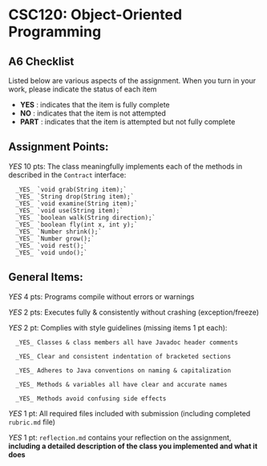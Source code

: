 # CSC120: Object-Oriented Programming
## A6 Checklist

Listed below are various aspects of the assignment.  When you turn in your work, please indicate the status of each item

- **YES** : indicates that the item is fully complete
- **NO** : indicates that the item is not attempted
- **PART** : indicates that the item is attempted but not fully complete

## Assignment Points:

_YES_ 10 pts: The class meaningfully implements each of the methods in described in the `Contract` interface:

      _YES_ `void grab(String item);`
      _YES_ `String drop(String item);`
      _YES_ `void examine(String item);`
      _YES_ `void use(String item);`
      _YES_ `boolean walk(String direction);`
      _YES_ `boolean fly(int x, int y);`
      _YES_ `Number shrink();`
      _YES_ `Number grow();`
      _YES_ `void rest();`
      _YES_ `void undo();`


## General Items:

_YES_ 4 pts: Programs compile without errors or warnings

_YES_ 2 pts: Executes fully & consistently without crashing (exception/freeze)

_YES_ 2 pt: Complies with style guidelines (missing items 1 pt each):

      _YES_ Classes & class members all have Javadoc header comments

      _YES_ Clear and consistent indentation of bracketed sections

      _YES_ Adheres to Java conventions on naming & capitalization

      _YES_ Methods & variables all have clear and accurate names

      _YES_ Methods avoid confusing side effects

_YES_ 1 pt: All required files included with submission (including completed `rubric.md` file)

_YES_ 1 pt: `reflection.md` contains your reflection on the assignment, **including a detailed description of the class you implemented and what it does**
